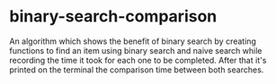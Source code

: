 # binary-search-comparison
An algorithm which shows the benefit of binary search by creating functions to find an item using binary search and naive search while recording the time it took for each one to be completed. After that it's printed on the terminal the comparison time between both searches.
